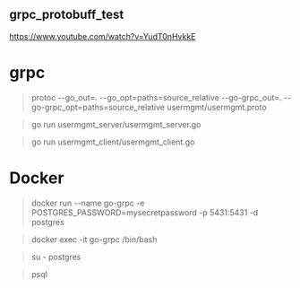 ## grpc_protobuff_test

https://www.youtube.com/watch?v=YudT0nHvkkE

# grpc
> protoc --go_out=. --go_opt=paths=source_relative --go-grpc_out=. --go-grpc_opt=paths=source_relative usermgmt/usermgmt.proto

> go run usermgmt_server/usermgmt_server.go

> go run usermgmt_client/usermgmt_client.go

# Docker
> docker run --name go-grpc -e POSTGRES_PASSWORD=mysecretpassword -p 5431:5431 -d postgres

> docker exec -it go-grpc /bin/bash

> su - postgres

> psql
